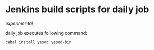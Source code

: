 Jenkins build scripts for daily job
===

*experimental*

daily job executes following command:
```bash
cabal install yesod yesod-bin
```
